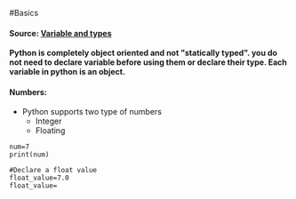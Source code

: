 #Basics 

#### Source: [Variable and types](https://www.learnpython.org/en/Variables_and_Types)

**Python is completely object oriented and not "statically typed". you do not need to declare variable before using them or declare their type. Each variable in python is an object.**


#### Numbers:
* Python supports two type of numbers
	* Integer
	* Floating
```
num=7
print(num)

#Declare a float value
float_value=7.0
float_value=
```